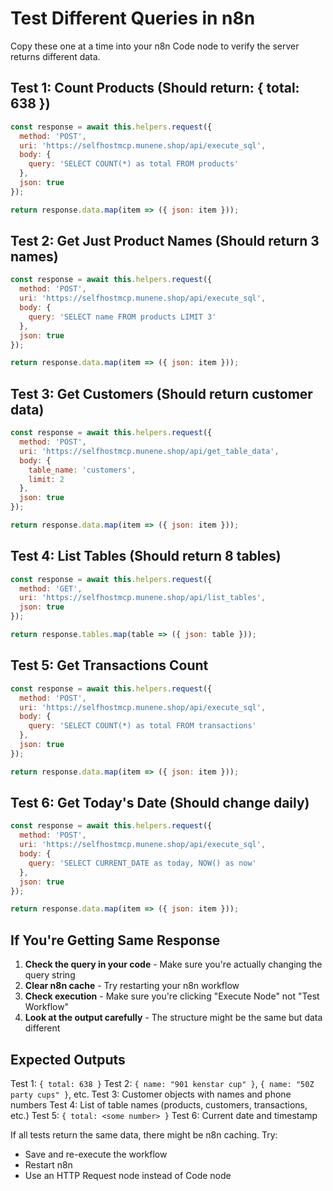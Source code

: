 # Test Different Queries in n8n

Copy these one at a time into your n8n Code node to verify the server returns different data.

## Test 1: Count Products (Should return: { total: 638 })

```javascript
const response = await this.helpers.request({
  method: 'POST',
  uri: 'https://selfhostmcp.munene.shop/api/execute_sql',
  body: {
    query: 'SELECT COUNT(*) as total FROM products'
  },
  json: true
});

return response.data.map(item => ({ json: item }));
```

## Test 2: Get Just Product Names (Should return 3 names)

```javascript
const response = await this.helpers.request({
  method: 'POST',
  uri: 'https://selfhostmcp.munene.shop/api/execute_sql',
  body: {
    query: 'SELECT name FROM products LIMIT 3'
  },
  json: true
});

return response.data.map(item => ({ json: item }));
```

## Test 3: Get Customers (Should return customer data)

```javascript
const response = await this.helpers.request({
  method: 'POST',
  uri: 'https://selfhostmcp.munene.shop/api/get_table_data',
  body: {
    table_name: 'customers',
    limit: 2
  },
  json: true
});

return response.data.map(item => ({ json: item }));
```

## Test 4: List Tables (Should return 8 tables)

```javascript
const response = await this.helpers.request({
  method: 'GET',
  uri: 'https://selfhostmcp.munene.shop/api/list_tables',
  json: true
});

return response.tables.map(table => ({ json: table }));
```

## Test 5: Get Transactions Count

```javascript
const response = await this.helpers.request({
  method: 'POST',
  uri: 'https://selfhostmcp.munene.shop/api/execute_sql',
  body: {
    query: 'SELECT COUNT(*) as total FROM transactions'
  },
  json: true
});

return response.data.map(item => ({ json: item }));
```

## Test 6: Get Today's Date (Should change daily)

```javascript
const response = await this.helpers.request({
  method: 'POST',
  uri: 'https://selfhostmcp.munene.shop/api/execute_sql',
  body: {
    query: 'SELECT CURRENT_DATE as today, NOW() as now'
  },
  json: true
});

return response.data.map(item => ({ json: item }));
```

## If You're Getting Same Response

1. **Check the query in your code** - Make sure you're actually changing the query string
2. **Clear n8n cache** - Try restarting your n8n workflow
3. **Check execution** - Make sure you're clicking "Execute Node" not "Test Workflow"
4. **Look at the output carefully** - The structure might be the same but data different

## Expected Outputs

Test 1: `{ total: 638 }`
Test 2: `{ name: "901 kenstar cup" }`, `{ name: "50Z party cups" }`, etc.
Test 3: Customer objects with names and phone numbers
Test 4: List of table names (products, customers, transactions, etc.)
Test 5: `{ total: <some number> }`
Test 6: Current date and timestamp

If all tests return the same data, there might be n8n caching. Try:
- Save and re-execute the workflow
- Restart n8n
- Use an HTTP Request node instead of Code node

